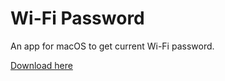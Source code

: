 # Wi-Fi Password
An app for macOS to get current Wi-Fi password.

[Download here](https://github.com/tshario/wifi-password-app/releases)
